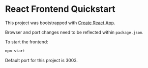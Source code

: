 # React Frontend Quickstart

This project was bootstrapped with [Create React App](https://github.com/facebook/create-react-app).

Browser and port changes need to be reflected within `package.json`.

To start the frontend:

```bash
npm start
```

Default port for this project is 3003.
